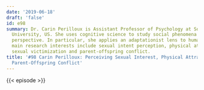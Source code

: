 ```yaml
---
date: '2019-06-18'
draft: 'false'
id: e98
summary: Dr. Carin Perilloux is Assistant Professor of Psychology at Southwestern
  University, US. She uses cognitive science to study social phenomena from an evolutionary
  perspective. In particular, she applies an adaptationist lens to human mating. Her
  main research interests include sexual intent perception, physical attractiveness,
  sexual victimization and parent-offspring conflict.
title: '#98 Carin Perilloux: Perceiving Sexual Interest, Physical Attractiveness,
  Parent-Offspring Conflict'
---
```

{{< episode >}}
